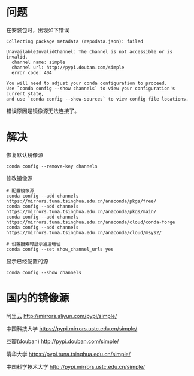 # 问题
在安装包时，出现如下错误
```
Collecting package metadata (repodata.json): failed

UnavailableInvalidChannel: The channel is not accessible or is invalid.
  channel name: simple
  channel url: http://pypi.douban.com/simple
  error code: 404

You will need to adjust your conda configuration to proceed.
Use `conda config --show channels` to view your configuration's current state,
and use `conda config --show-sources` to view config file locations.

```
错误原因是镜像源无法连接了。

# 解决
恢复默认镜像源
```
conda config --remove-key channels
```
修改镜像源
```
# 配置镜像源
conda config --add channels https://mirrors.tuna.tsinghua.edu.cn/anaconda/pkgs/free/
conda config --add channels https://mirrors.tuna.tsinghua.edu.cn/anaconda/pkgs/main/
conda config --add channels https://mirrors.tuna.tsinghua.edu.cn/anaconda/cloud/conda-forge 
conda config --add channels https://mirrors.tuna.tsinghua.edu.cn/anaconda/cloud/msys2/

# 设置搜索时显示通道地址
conda config --set show_channel_urls yes
```
显示已经配置的源
```
conda config --show channels
```
# 国内的镜像源
 阿里云 http://mirrors.aliyun.com/pypi/simple/
 
 中国科技大学 https://pypi.mirrors.ustc.edu.cn/simple/
 
 豆瓣(douban) http://pypi.douban.com/simple/
 
 清华大学 https://pypi.tuna.tsinghua.edu.cn/simple/
 
 中国科学技术大学 http://pypi.mirrors.ustc.edu.cn/simple/